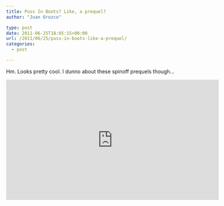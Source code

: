 ```yaml
---
title: Puss In Boots? Like, a prequel?
author: "Juan Orozco" 

type: post
date: 2011-06-25T18:05:15+00:00
url: /2011/06/25/puss-in-boots-like-a-prequel/
categories:
  - post

---
```

Hm. Looks pretty cool. I dunno about these spinoff prequels though...
  
<span class="embed-youtube" style="text-align:center; display: block;"><iframe class='youtube-player' type='text/html' width='580' height='327' src='https://www.youtube.com/embed/Znuq-daWfLE?version=3&#038;rel=1&#038;fs=1&#038;autohide=2&#038;showsearch=0&#038;showinfo=1&#038;iv_load_policy=1&#038;wmode=transparent' allowfullscreen='true' style='border:0;'></iframe></span>
